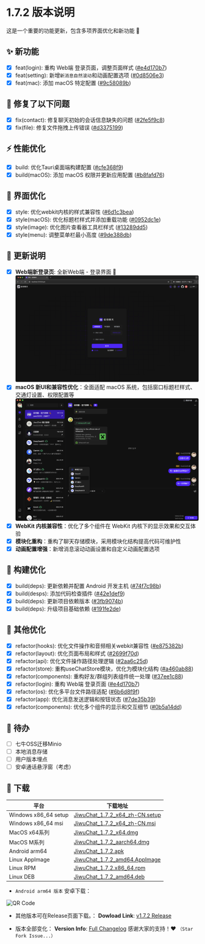 # 1.7.2 版本说明

这是一个重要的功能更新，包含多项界面优化和新功能 🚀

## ✨ 新功能

- [x] feat(login): 重构 Web端 登录页面，调整页面样式 ([#e4d170b7](https://github.com/KiWi233333/JiwuChat/commit/e4d170b74e1e3e7a18efd1421ba817ac75688f81))
- [x] feat(setting): 新增`新消息自然滚动`和动画配置选项 ([#0d8506e3](https://github.com/KiWi233333/JiwuChat/commit/0d8506e3e24e6cf820453c3ebd8103fea6f761ad))
- [x] feat(mac): 添加 macOS 特定配置 ([#9c58089b](https://github.com/KiWi233333/JiwuChat/commit/9c58089be8376e175a63a76a1f5d95f1270d546f))

## 🐛 修复了以下问题

- [x] fix(contact): 修复聊天初始的会话信息缺失的问题 ([#2fe5f9c8](https://github.com/KiWi233333/JiwuChat/commit/2fe5f9c8ecbdd3f1580a35d32a8ac74a16c85e36))
- [x] fix(file): 修复文件拖拽上传错误 ([#d3375199](https://github.com/KiWi233333/JiwuChat/commit/d3375199cbd70c8d3a6bcd5705b1b904b31fed66))

## ⚡ 性能优化

- [x] build: 优化Tauri桌面端构建配置 ([#cfe368f9](https://github.com/KiWi233333/JiwuChat/commit/cfe368f957ae4a266ae3b30247e38c6818ffc2f0))
- [x] build(macOS): 添加 macOS 权限并更新应用配置 ([#b8fafd76](https://github.com/KiWi233333/JiwuChat/commit/b8fafd76d7e36a326f2e744ddcc42a0c34e5b4e9))

## 🎨 界面优化

- [x] style: 优化webkit内核的样式兼容性 ([#6d1c3bea](https://github.com/KiWi233333/JiwuChat/commit/6d1c3bea6b9dfa0890d3444cff1e76514a3c0102))
- [x] style(macOS): 优化标题栏样式并添加重载功能 ([#0952dc1e](https://github.com/KiWi233333/JiwuChat/commit/0952dc1e115935af72851f55de10c8af668735d7))
- [x] style(image): 优化图片查看器工具栏样式 ([#13289dd5](https://github.com/KiWi233333/JiwuChat/commit/13289dd536e1caca689180731b93474ad021073b))
- [x] style(menu): 调整菜单栏最小高度 ([#9de388db](https://github.com/KiWi233333/JiwuChat/commit/9de388db79998c775416fc56edd421a2c2ad14b5))

## 🤯 更新说明

- [x] **Web端新登录页**: 全新Web端 - 登录界面 🎉
      ![Web端新登录页](assets/v1.7.2/login.png)
- [x] **macOS 新UI和兼容性优化**：全面适配 macOS 系统，包括窗口标题栏样式、交通灯设置、权限配置等
      ![MacOs新UI和兼容性优化](assets/v1.7.2/home_dark.png)
- [x] **WebKit 内核兼容性**：优化了多个组件在 WebKit 内核下的显示效果和交互体验
- [x] **模块化重构**：重构了聊天存储模块，采用模块化结构提高代码可维护性
- [x] **动画配置增强**：新增消息滚动动画设置和自定义动画配置选项

## 🔧 构建优化

- [x] build(deps): 更新依赖并配置 Android 开发主机 ([#74f7c98b](https://github.com/KiWi233333/JiwuChat/commit/74f7c98b35db029d0b7e4bbbb3d6afd8e60c0bd4))
- [x] build(desps): 添加代码检查插件 ([#42e1def9](https://github.com/KiWi233333/JiwuChat/commit/42e1def9b71f6b6b87ef7dd2440cd1fb8b7ed0ca))
- [x] build(deps): 更新项目依赖版本 ([#3fb9074b](https://github.com/KiWi233333/JiwuChat/commit/3fb9074bed62cb1e14756042e2d0774b22d42d04))
- [x] build(deps): 升级项目基础依赖 ([#191fe2de](https://github.com/KiWi233333/JiwuChat/commit/191fe2ded491e9510fff5337d1d33b68021a6c6c))

## 📝 其他优化

- [x] refactor(hooks): 优化文件操作和音频相关webkit兼容性 ([#e875382b](https://github.com/KiWi233333/JiwuChat/commit/e875382b9fe28dc0a1eee8226df0dc2154ad8a96))
- [x] refactor(layout): 优化页面布局和样式 ([#2699f70d](https://github.com/KiWi233333/JiwuChat/commit/2699f70db59ce9ac501f095272e8191fc3f84922))
- [x] refactor(api): 优化文件操作路径处理逻辑 ([#2aa6c25d](https://github.com/KiWi233333/JiwuChat/commit/2aa6c25d305d9622dacc5989604536391a6de9a9))
- [x] refactor(store): 重构useChatStore模块，优化为模块化结构 ([#a460ab88](https://github.com/KiWi233333/JiwuChat/commit/a460ab88ec81ed6773163b3056798a430dcca212))
- [x] refactor(components): 重构好友/群组列表组件统一处理 ([#37ee1c88](https://github.com/KiWi233333/JiwuChat/commit/37ee1c884746f1459cb305611e8a8d52484a93ba))
- [x] refactor(login): 重构 Web端 登录页面 ([#e4d170b7](https://github.com/KiWi233333/JiwuChat/commit/e4d170b74e1e3e7a18efd1421ba817ac75688f81))
- [x] refactor(os): 优化多平台文件路径适配 ([#6b6d8f9f](https://github.com/KiWi233333/JiwuChat/commit/6b6d8f9fdc8ab98e9d286534bcaef5ad8c87f192))
- [x] refactor(app): 优化消息发送逻辑和按钮状态 ([#7de35b39](https://github.com/KiWi233333/JiwuChat/commit/7de35b396e546647b19087cff2336080551bb3f5))
- [x] refactor(components): 优化多个组件的显示和交互细节 ([#0b5a14dd](https://github.com/KiWi233333/JiwuChat/commit/0b5a14dd3b4b79750dceafbe7cfad1171d5d717d))

## 📌 待办

- [ ] 七牛OSS迁移Minio
- [ ] 本地消息存储
- [ ] 用户版本埋点
- [ ] 安卓通话悬浮窗（考虑）

## 🧪 下载

| 平台                 | 下载地址                                                                                                                       |
| -------------------- | ------------------------------------------------------------------------------------------------------------------------------ |
| Windows x86_64 setup | [JiwuChat_1.7.2_x64_zh-CN.setup](https://github.com/KiWi233333/JiwuChat/releases/download/v1.7.2/JiwuChat_1.7.2_x64-setup.exe) |
| Windows x86_64 msi   | [JiwuChat_1.7.2_x64_zh-CN.msi](https://github.com/KiWi233333/JiwuChat/releases/download/v1.7.2/JiwuChat_1.7.2_x64_zh-CN.msi)   |
| MacOS x64系列        | [JiwuChat_1.7.2_x64.dmg](https://github.com/KiWi233333/JiwuChat/releases/download/v1.7.2/JiwuChat_1.7.2_x64.dmg)               |
| MacOS M系列          | [JiwuChat_1.7.2_aarch64.dmg](https://github.com/KiWi233333/JiwuChat/releases/download/v1.7.2/JiwuChat_1.7.2_aarch64.dmg)       |
| Android arm64        | [JiwuChat_1.7.2.apk](https://github.com/KiWi233333/JiwuChat/releases/download/v1.7.2/JiwuChat_1.7.2.apk)                       |
| Linux AppImage       | [JiwuChat_1.7.2_amd64.AppImage](https://github.com/KiWi233333/JiwuChat/releases/download/v1.7.2/JiwuChat_1.7.2_amd64.AppImage) |
| Linux RPM            | [JiwuChat_1.7.2.x86_64.rpm](https://github.com/KiWi233333/JiwuChat/releases/download/v1.7.2/JiwuChat-1.7.2-1.x86_64.rpm)       |
| Linux DEB            | [JiwuChat_1.7.2_amd64.deb](https://github.com/KiWi233333/JiwuChat/releases/download/v1.7.2/JiwuChat_1.7.2_amd64.deb)           |

- `Android arm64 版本` 安卓下载：

![QR Code](https://api.jiwu.kiwi2333.top/res/qrcode/stream?content=/releases/download/v1.7.2/JiwuChat_1.7.2.apk&w=200&h=200)

- 其他版本可在Release页面下载。：
  **Dowload Link**: [v1.7.2 Release](https://github.com/KiWi233333/JiwuChat/releases/tag/v1.7.2)

- 版本全部变化：
  **Version Info**: [Full Changelog](https://github.com/KiWi233333/JiwuChat/compare/v1.7.1...v1.7.2)
  感谢大家的支持！❤ `（Star Fork Issue...）`
